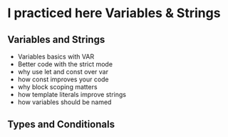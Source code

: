 # I practiced here Variables & Strings

## Variables and Strings

- Variables basics with VAR
- Better code with the strict mode
- why use let and const over var
- how const improves your code
- why block scoping matters
- how template literals improve strings
- how variables should be named

## Types and Conditionals
